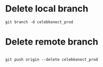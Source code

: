 # Delete local branch

```
git branch -d celebkonect_prod

```

# Delete remote branch

```

git push origin --delete celebkonect_prod

```
